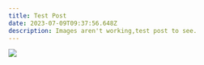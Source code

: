 ```yaml
---
title: Test Post
date: 2023-07-09T09:37:56.648Z
description: Images aren't working,test post to see.
---
```

![](/img/bloodhound.png)